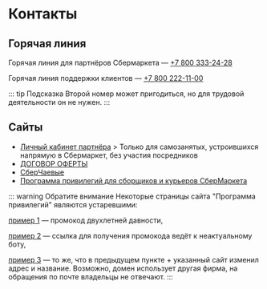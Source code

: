 # Контакты

## Горячая линия

Горячая линия для партнёров Сбермаркета — <a href="tel:+7 800 333-24-28">+7 800 333-24-28</a>

Горячая линия поддержки клиентов — <a href="tel:+7 800 222-11-00">+7 800 222-11-00</a>

::: tip Подсказка
Второй номер может пригодиться, но для трудовой деятельности он не нужен.
:::

## Сайты

- [Личный кабинет партнёра](https://partner.sbermarket-mobile.ru/) > Только для самозанятых, устроившихся напрямую в Сбермаркет, без участия посредников
- [ДОГОВОР ОФЕРТЫ](contact/Offer.pdf "ссылка на pdf-файл")
- [СберЧаевые](https://lk.mysbertips.ru/)
- [Программа привилегий для сборщиков и курьеров СберМаркета](https://partnersbenefits.sbermarket.ru/)

::: warning Обратите внимание
Некоторые страницы сайта "Программа привилегий" являются устаревшими:

[пример 1](https://partnersbenefits.sbermarket.ru/geekbrains) — промокод двухлетней давности,

[пример 2](https://partnersbenefits.sbermarket.ru/minako) — ссылка для получения промокода ведёт к неактуальному боту,

[пример 3](https://partner-sbermarket.tilda.ws/forward) — то же, что в предыдущем пункте + указанный сайт изменил адрес и название. Возможно, домен использует другая фирма, на обращения по почте владельцы не отвечают.
:::